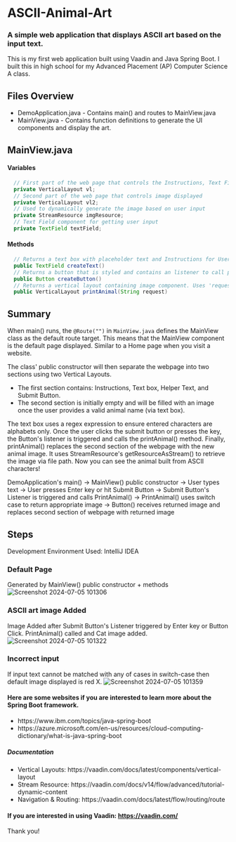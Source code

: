 # ASCII-Animal-Art
### A simple web application that displays ASCII art based on the input text. 

This is my first web application built using Vaadin and Java Spring Boot. I built this in high school for my Advanced Placement (AP) Computer Science A class.
## Files Overview
<p>
<ul>
  <li>DemoApplication.java - Contains main() and routes to MainView.java</li>
  <li>MainView.java - Contains function definitions to generate the UI components and display the art.</li>
</ul>
</p>

<p>
  
## MainView.java

#### Variables
```java
  // First part of the web page that controls the Instructions, Text Field, and Button
  private VerticalLayout vl;
  // Second part of the web page that controls image displayed
  private VerticalLayout vl2;
  // Used to dynamically generate the image based on user input
  private StreamResource imgResource;
  // Text Field component for getting user input
  private TextField textField;
```

#### Methods
```java
  // Returns a text box with placeholder text and Instructions for User around the text box
  public TextField createText()
  // Returns a button that is styled and contains an listener to call printAnimal() if Enter pressed
  public Button createButton()
  // Returns a vertical layout containing image component. Uses 'request' parameter to choose animal art image.
  public VerticalLayout printAnimal(String request)
```
</p>

## Summary

When main() runs, the `@Route("")` in `MainView.java` defines the MainView class as the default route target. This means that the MainView component is the default page displayed. Similar to a Home page when you visit a website. 
<p>
The class' public constructor will then separate the webpage into two sections using two Vertical Layouts. 
  <ul>
    <li>The first section contains: Instructions, Text box, Helper Text, and Submit Button.</li>
    <li>The second section is initially empty and will be filled with an image once the user provides a valid animal name (via text box).</li>
  </ul>  
  The text box uses a regex expression to ensure entered characters are alphabets only. Once the user clicks the submit button or presses the key, the Button's listener is triggered and calls the printAnimal() method. Finally, printAnimal() replaces the second section of the webpage with the new animal image. It uses StreamResource's getResourceAsStream() to retrieve the image via file path. Now you can see the animal built from ASCII characters!
</p>

DemoApplication's main() -> MainView() public constructor -> User types text -> User presses Enter key or hit Submit Button -> Submit Button's Listener is triggered and calls PrintAnimal() -> PrintAnimal() uses switch case to return appropriate image -> Button() receives returned image and replaces second section of webpage with returned image

## Steps
Development Environment Used: IntelliJ IDEA

### Default Page
Generated by MainView() public constructor + methods
![Screenshot 2024-07-05 101306](https://github.com/RedShadow30/ASCII-Animal-Art/assets/148815559/2e92c466-6eb4-40d1-b288-e9b3610b3a7d)
<br>

### ASCII art image Added
Image Added after Submit Button's Listener triggered by Enter key or Button Click. PrintAnimal() called and Cat image added.
![Screenshot 2024-07-05 101322](https://github.com/RedShadow30/ASCII-Animal-Art/assets/148815559/0912f243-8cb1-4a4e-add4-f56c8927d4bc)

### Incorrect input
If input text cannot be matched with any of cases in switch-case then default image displayed is red X.
![Screenshot 2024-07-05 101359](https://github.com/RedShadow30/ASCII-Animal-Art/assets/148815559/ffad379c-d5d1-4706-b876-e519f70464c0)


#### Here are some websites if you are interested to learn more about the Spring Boot framework.
<ul>
  <li>https://www.ibm.com/topics/java-spring-boot</li>
  <li>https://azure.microsoft.com/en-us/resources/cloud-computing-dictionary/what-is-java-spring-boot</li>
</ul>

##### Documentation
<ul>
  <li>Vertical Layouts: https://vaadin.com/docs/latest/components/vertical-layout </li>
  <li>Stream Resource: https://vaadin.com/docs/v14/flow/advanced/tutorial-dynamic-content </li>
  <li>Navigation & Routing: https://vaadin.com/docs/latest/flow/routing/route</li>
</ul>

#### If you are interested in using Vaadin: https://vaadin.com/

Thank you!



